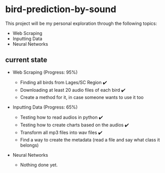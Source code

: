 # bird-prediction-by-sound

This project will be my personal exploration through the following topics:

- Web Scraping
- Inputting Data 
- Neural Networks

## current state

- Web Scraping (Progress: 95%)
  - Finding all birds from Lages/SC Region ✔️
  - Downloading at least 20 audio files of each bird ✔️
  - Create a method for it, in case someone wants to use it too
 
- Inputting Data (Progress: 65%)
  - Testing how to read audios in python ✔️
  - Testing how to create charts based on the audios ✔️
  - Transform all mp3 files into wav files ✔️
  - Find a way to create the metadata (read a file and say what class it belongs)
  
- Neural Networks 
  - Nothing done yet.
